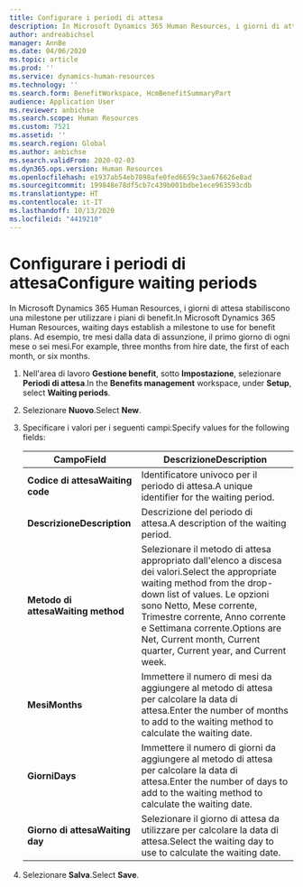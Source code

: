 ```yaml
---
title: Configurare i periodi di attesa
description: In Microsoft Dynamics 365 Human Resources, i giorni di attesa stabiliscono una milestone per utilizzare i piani di benefit.
author: andreabichsel
manager: AnnBe
ms.date: 04/06/2020
ms.topic: article
ms.prod: ''
ms.service: dynamics-human-resources
ms.technology: ''
ms.search.form: BenefitWorkspace, HcmBenefitSummaryPart
audience: Application User
ms.reviewer: anbichse
ms.search.scope: Human Resources
ms.custom: 7521
ms.assetid: ''
ms.search.region: Global
ms.author: anbichse
ms.search.validFrom: 2020-02-03
ms.dyn365.ops.version: Human Resources
ms.openlocfilehash: e1937ab54eb7898afe0fed6659c3ae676626e8ad
ms.sourcegitcommit: 199848e78df5cb7c439b001bdbe1ece963593cdb
ms.translationtype: HT
ms.contentlocale: it-IT
ms.lasthandoff: 10/13/2020
ms.locfileid: "4419210"
---
```

# <a name="configure-waiting-periods"></a><span data-ttu-id="d0496-103">Configurare i periodi di attesa</span><span class="sxs-lookup"><span data-stu-id="d0496-103">Configure waiting periods</span></span>

<span data-ttu-id="d0496-104">In Microsoft Dynamics 365 Human Resources, i giorni di attesa stabiliscono una milestone per utilizzare i piani di benefit.</span><span class="sxs-lookup"><span data-stu-id="d0496-104">In Microsoft Dynamics 365 Human Resources, waiting days establish a milestone to use for benefit plans.</span></span> <span data-ttu-id="d0496-105">Ad esempio, tre mesi dalla data di assunzione, il primo giorno di ogni mese o sei mesi.</span><span class="sxs-lookup"><span data-stu-id="d0496-105">For example, three months from hire date, the first of each month, or six months.</span></span>   

1. <span data-ttu-id="d0496-106">Nell'area di lavoro **Gestione benefit**, sotto **Impostazione**, selezionare **Periodi di attesa**.</span><span class="sxs-lookup"><span data-stu-id="d0496-106">In the **Benefits management** workspace, under **Setup**, select **Waiting periods**.</span></span>

2. <span data-ttu-id="d0496-107">Selezionare **Nuovo**.</span><span class="sxs-lookup"><span data-stu-id="d0496-107">Select **New**.</span></span>

3. <span data-ttu-id="d0496-108">Specificare i valori per i seguenti campi:</span><span class="sxs-lookup"><span data-stu-id="d0496-108">Specify values for the following fields:</span></span>

   | <span data-ttu-id="d0496-109">Campo</span><span class="sxs-lookup"><span data-stu-id="d0496-109">Field</span></span> | <span data-ttu-id="d0496-110">Descrizione</span><span class="sxs-lookup"><span data-stu-id="d0496-110">Description</span></span> |
   | --- | --- |
   | <span data-ttu-id="d0496-111">**Codice di attesa**</span><span class="sxs-lookup"><span data-stu-id="d0496-111">**Waiting code**</span></span> | <span data-ttu-id="d0496-112">Identificatore univoco per il periodo di attesa.</span><span class="sxs-lookup"><span data-stu-id="d0496-112">A unique identifier for the waiting period.</span></span> |
   | <span data-ttu-id="d0496-113">**Descrizione**</span><span class="sxs-lookup"><span data-stu-id="d0496-113">**Description**</span></span> | <span data-ttu-id="d0496-114">Descrizione del periodo di attesa.</span><span class="sxs-lookup"><span data-stu-id="d0496-114">A description of the waiting period.</span></span> |
   | <span data-ttu-id="d0496-115">**Metodo di attesa**</span><span class="sxs-lookup"><span data-stu-id="d0496-115">**Waiting method**</span></span> | <span data-ttu-id="d0496-116">Selezionare il metodo di attesa appropriato dall'elenco a discesa dei valori.</span><span class="sxs-lookup"><span data-stu-id="d0496-116">Select the appropriate waiting method from the drop-down list of values.</span></span> <span data-ttu-id="d0496-117">Le opzioni sono Netto, Mese corrente, Trimestre corrente, Anno corrente e Settimana corrente.</span><span class="sxs-lookup"><span data-stu-id="d0496-117">Options are Net, Current month, Current quarter, Current year, and Current week.</span></span> |
   | <span data-ttu-id="d0496-118">**Mesi**</span><span class="sxs-lookup"><span data-stu-id="d0496-118">**Months**</span></span> | <span data-ttu-id="d0496-119">Immettere il numero di mesi da aggiungere al metodo di attesa per calcolare la data di attesa.</span><span class="sxs-lookup"><span data-stu-id="d0496-119">Enter the number of months to add to the waiting method to calculate the waiting date.</span></span> |
   | <span data-ttu-id="d0496-120">**Giorni**</span><span class="sxs-lookup"><span data-stu-id="d0496-120">**Days**</span></span> | <span data-ttu-id="d0496-121">Immettere il numero di giorni da aggiungere al metodo di attesa per calcolare la data di attesa.</span><span class="sxs-lookup"><span data-stu-id="d0496-121">Enter the number of days to add to the waiting method to calculate the waiting date.</span></span> |
   | <span data-ttu-id="d0496-122">**Giorno di attesa**</span><span class="sxs-lookup"><span data-stu-id="d0496-122">**Waiting day**</span></span> | <span data-ttu-id="d0496-123">Selezionare il giorno di attesa da utilizzare per calcolare la data di attesa.</span><span class="sxs-lookup"><span data-stu-id="d0496-123">Select the waiting day to use to calculate the waiting date.</span></span> |

4. <span data-ttu-id="d0496-124">Selezionare **Salva**.</span><span class="sxs-lookup"><span data-stu-id="d0496-124">Select **Save**.</span></span>
